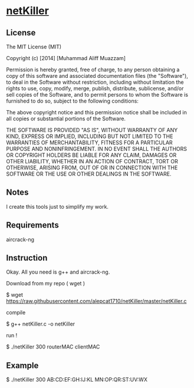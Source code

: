 # [netKiller](https://github.com/alepcat1710/netKiller)

License
-------
The MIT License (MIT)

Copyright (c) [2014] [Muhammad Aliff Muazzam]

Permission is hereby granted, free of charge, to any person obtaining a copy
of this software and associated documentation files (the "Software"), to deal
in the Software without restriction, including without limitation the rights
to use, copy, modify, merge, publish, distribute, sublicense, and/or sell
copies of the Software, and to permit persons to whom the Software is
furnished to do so, subject to the following conditions:

The above copyright notice and this permission notice shall be included in all
copies or substantial portions of the Software.

THE SOFTWARE IS PROVIDED "AS IS", WITHOUT WARRANTY OF ANY KIND, EXPRESS OR
IMPLIED, INCLUDING BUT NOT LIMITED TO THE WARRANTIES OF MERCHANTABILITY,
FITNESS FOR A PARTICULAR PURPOSE AND NONINFRINGEMENT. IN NO EVENT SHALL THE
AUTHORS OR COPYRIGHT HOLDERS BE LIABLE FOR ANY CLAIM, DAMAGES OR OTHER
LIABILITY, WHETHER IN AN ACTION OF CONTRACT, TORT OR OTHERWISE, ARISING FROM,
OUT OF OR IN CONNECTION WITH THE SOFTWARE OR THE USE OR OTHER DEALINGS IN THE
SOFTWARE.


Notes
-----

I create this tools just to simplify my work.


Requirements
------------
aircrack-ng



Instruction
-----------
Okay. All you need is g++ and aircrack-ng.

Download from my repo ( wget )

$    wget https://raw.githubusercontent.com/alepcat1710/netKiller/master/netKiller.c

compile

$    g++ netKiller.c -o netKiller

run !

$    ./netKiller 300 routerMAC clientMAC


Example
-------
$    ./netKiller 300 AB:CD:EF:GH:IJ:KL MN:OP:QR:ST:UV:WX
